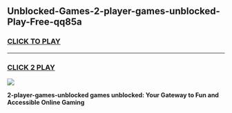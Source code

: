 
## Unblocked-Games-2-player-games-unblocked-Play-Free-qq85a
<h3>
<a href="https://premium76.site?title=2-player-games-unblocked&ref=21A">CLICK TO PLAY</a></h3>
<hr>

<h3>
<a href="https://premium76.site?title=2-player-games-unblocked&ref=21A">CLICK 2 PLAY</a>
  
</h3>

<a href="https://premium76.site?title=2-player-games-unblocked&ref=21A"><img src="https://clearcache.store/games.png"></a>


**2-player-games-unblocked games unblocked: Your Gateway to Fun and Accessible Online Gaming**
